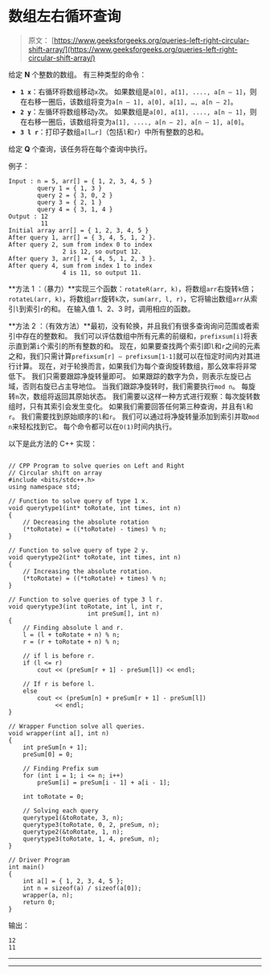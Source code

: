 # 数组左右循环查询

> 原文： [https://www.geeksforgeeks.org/queries-left-right-circular-shift-array/](https://www.geeksforgeeks.org/queries-left-right-circular-shift-array/)

给定 **N** 个整数的数组。 有三种类型的命令：

*   **`1 x`**：右循环将数组移动`x`次。 如果数组是`a[0], a[1], ...., a[n – 1]`，则在右移一圈后，该数组将变为`a[n – 1], a[0], a[1], …, a[n – 2]`。
*   **`2 y`**：左循环将数组移动`y`次。 如果数组是`a[0], a[1], ...., a[n – 1]`，则在右移一圈后，该数组将变为`a[1], ...., a[n – 2], a[n – 1], a[0]`。
*   **`3 l r`**：打印子数组`a[l…r]`（包括`l`和`r`）中所有整数的总和。

给定 **Q** 个查询，该任务将在每个查询中执行。

例子：

```
Input : n = 5, arr[] = { 1, 2, 3, 4, 5 }
        query 1 = { 1, 3 }
        query 2 = { 3, 0, 2 }
        query 3 = { 2, 1 }
        query 4 = { 3, 1, 4 }
Output : 12
         11
Initial array arr[] = { 1, 2, 3, 4, 5 }
After query 1, arr[] = { 3, 4, 5, 1, 2 }.
After query 2, sum from index 0 to index 
               2 is 12, so output 12.
After query 3, arr[] = { 4, 5, 1, 2, 3 }.
After query 4, sum from index 1 to index 
               4 is 11, so output 11.

```



**方法 1 ：（暴力）**实现三个函数：`rotateR(arr, k)`，将数组`arr`右旋转`k`倍； `rotateL(arr, k)`，将数组`arr`旋转`k`次，`sum(arr, l, r)`，它将输出数组`arr`从索引`l`到索引`r`的和。 在输入值 1、2、3 时，调用相应的函数。

**方法 2 ：（有效方法）**最初，没有轮换，并且我们有很多查询询问范围或者索引中存在的整数和。
我们可以评估数组中所有元素的前缀和，`prefixsum[i]`将表示直到第`i`个索引的所有整数的和。
现在，如果要查找两个索引即`l`和`r`之间的元素之和，我们只需计算`prefixsum[r] – prefixsum[1-1]`就可以在恒定时间内对其进行计算。
现在，对于轮换而言，如果我们为每个查询旋转数组，那么效率将非常低下。
我们只需要跟踪净旋转量即可。 如果跟踪的数字为负，则表示左旋已占域，否则右旋已占主导地位。 当我们跟踪净旋转时，我们需要执行`mod n`。 每旋转`n`次，数组将返回其原始状态。
我们需要以这样一种方式进行观察：每次旋转数组时，只有其索引会发生变化。
如果我们需要回答任何第三种查询，并且有`l`和`r`。 我们需要找到原始顺序的`l`和`r`。 我们可以通过将净旋转量添加到索引并取`mod n`来轻松找到它。
每个命令都可以在`O(1)`时间内执行。

以下是此方法的 C++ 实现：

```

// CPP Program to solve queries on Left and Right  
// Circular shift on array 
#include <bits/stdc++.h> 
using namespace std; 

// Function to solve query of type 1 x. 
void querytype1(int* toRotate, int times, int n) 
{ 
    // Decreasing the absolute rotation 
    (*toRotate) = ((*toRotate) - times) % n; 
} 

// Function to solve query of type 2 y. 
void querytype2(int* toRotate, int times, int n) 
{ 
    // Increasing the absolute rotation. 
    (*toRotate) = ((*toRotate) + times) % n; 
} 

// Function to solve queries of type 3 l r. 
void querytype3(int toRotate, int l, int r,  
                      int preSum[], int n) 
{ 
    // Finding absolute l and r. 
    l = (l + toRotate + n) % n; 
    r = (r + toRotate + n) % n; 

    // if l is before r. 
    if (l <= r)  
        cout << (preSum[r + 1] - preSum[l]) << endl;     

    // If r is before l. 
    else 
        cout << (preSum[n] + preSum[r + 1] - preSum[l]) 
             << endl;     
} 

// Wrapper Function solve all queries. 
void wrapper(int a[], int n) 
{ 
    int preSum[n + 1]; 
    preSum[0] = 0; 

    // Finding Prefix sum 
    for (int i = 1; i <= n; i++) 
        preSum[i] = preSum[i - 1] + a[i - 1]; 

    int toRotate = 0; 

    // Solving each query 
    querytype1(&toRotate, 3, n); 
    querytype3(toRotate, 0, 2, preSum, n); 
    querytype2(&toRotate, 1, n); 
    querytype3(toRotate, 1, 4, preSum, n); 
} 

// Driver Program 
int main() 
{ 
    int a[] = { 1, 2, 3, 4, 5 }; 
    int n = sizeof(a) / sizeof(a[0]); 
    wrapper(a, n); 
    return 0; 
} 

```

输出：

```
12
11

```



* * *

* * *



